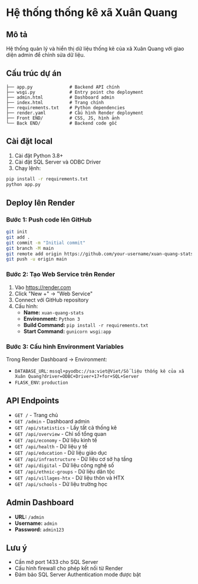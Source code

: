 # Hệ thống thống kê xã Xuân Quang

## Mô tả
Hệ thống quản lý và hiển thị dữ liệu thống kê của xã Xuân Quang với giao diện admin để chỉnh sửa dữ liệu.

## Cấu trúc dự án
```
├── app.py              # Backend API chính
├── wsgi.py             # Entry point cho deployment
├── admin.html          # Dashboard admin
├── index.html          # Trang chính
├── requirements.txt    # Python dependencies
├── render.yaml         # Cấu hình Render deployment
├── Front END/          # CSS, JS, hình ảnh
└── Back END/           # Backend code gốc
```

## Cài đặt local

1. Cài đặt Python 3.8+
2. Cài đặt SQL Server và ODBC Driver
3. Chạy lệnh:
```bash
pip install -r requirements.txt
python app.py
```

## Deploy lên Render

### Bước 1: Push code lên GitHub
```bash
git init
git add .
git commit -m "Initial commit"
git branch -M main
git remote add origin https://github.com/your-username/xuan-quang-stats.git
git push -u origin main
```

### Bước 2: Tạo Web Service trên Render
1. Vào https://render.com
2. Click "New +" → "Web Service"
3. Connect với GitHub repository
4. Cấu hình:
   - **Name:** `xuan-quang-stats`
   - **Environment:** `Python 3`
   - **Build Command:** `pip install -r requirements.txt`
   - **Start Command:** `gunicorn wsgi:app`

### Bước 3: Cấu hình Environment Variables
Trong Render Dashboard → Environment:
- `DATABASE_URL`: `mssql+pyodbc://sa:viet@Viet/Số liệu thống kê của xã Xuân Quang?driver=ODBC+Driver+17+for+SQL+Server`
- `FLASK_ENV`: `production`

## API Endpoints

- `GET /` - Trang chủ
- `GET /admin` - Dashboard admin
- `GET /api/statistics` - Lấy tất cả thống kê
- `GET /api/overview` - Chỉ số tổng quan
- `GET /api/economy` - Dữ liệu kinh tế
- `GET /api/health` - Dữ liệu y tế
- `GET /api/education` - Dữ liệu giáo dục
- `GET /api/infrastructure` - Dữ liệu cơ sở hạ tầng
- `GET /api/digital` - Dữ liệu công nghệ số
- `GET /api/ethnic-groups` - Dữ liệu dân tộc
- `GET /api/villages-htx` - Dữ liệu thôn và HTX
- `GET /api/schools` - Dữ liệu trường học

## Admin Dashboard

- **URL:** `/admin`
- **Username:** `admin`
- **Password:** `admin123`

## Lưu ý

- Cần mở port 1433 cho SQL Server
- Cấu hình firewall cho phép kết nối từ Render
- Đảm bảo SQL Server Authentication mode được bật 
